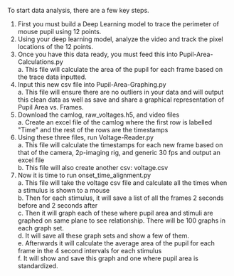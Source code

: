 To start data analysis, there are a few key steps.

1. First you must build a Deep Learning model to trace the perimeter of mouse pupil using 12 points.
2. Using your deep learning model, analyze the video and track the pixel locations of the 12 points.
3. Once you have this data ready, you must feed this into Pupil-Area-Calculations.py \
    a. This file will calculate the area of the pupil for each frame based on the trace data inputted.
4. Input this new csv file into Pupil-Area-Graphing.py \
    a. This file will ensure there are no outliers in your data and will output this clean data as well as save and share a graphical representation of Pupil Area vs. Frames.
5. Download the camlog, raw_voltages.h5, and video files \
    a. Create an excel file of the camlog where the first row is labelled "Time" and the rest of the rows are the timestamps
6. Using these three files, run Voltage-Reader.py \
    a. This file will calculate the timestamps for each new frame based on that of the camera, 2p-imaging rig, and generic 30 fps and output an excel file \
    b. This file will also create another csv: voltage.csv
7. Now it is time to run onset_time_alignment.py \
    a. This file will take the voltage csv file and calculate all the times when a stimulus is shown to a mouse \
    b. Then for each stimulus, it will save a list of all the frames 2 seconds before and 2 seconds after \
    c. Then it will graph each of these where pupil area and stimuli are graphed on same plane to see relationship. There will be 100 graphs in each graph set. \
    d. It will save all these graph sets and show a few of them. \
    e. Afterwards it will calculate the average area of the pupil for each frame in the 4 second intervals for each stimulus \
    f. It will show and save this graph and one where pupil area is standardized.
